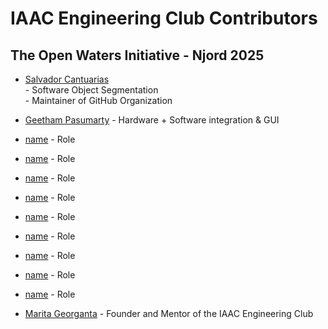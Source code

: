# IAAC Engineering Club Contributors

## The Open Waters Initiative - Njord 2025

* [Salvador Cantuarias]([link](https://www.linkedin.com/in/salvador-cantuarias-bb5715268/?locale=en_US))<br> - Software Object Segmentation <br>- Maintainer of GitHub Organization
* [Geetham Pasumarty](https://www.linkedin.com/in/geetham-pasumarty-7210011b4/) - Hardware + Software integration & GUI
* [name](link) - Role
* [name](link) - Role
* [name](link) - Role
* [name](link) - Role
* [name](link) - Role
* [name](link) - Role
* [name](link) - Role
* [name](link) - Role
* [name](link) - Role

* [Marita Georganta](https://www.linkedin.com/in/marita-georganta/) - Founder and Mentor of the IAAC Engineering Club
